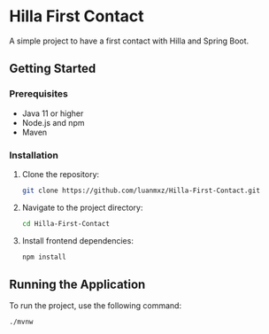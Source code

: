 # Hilla First Contact

A simple project to have a first contact with Hilla and Spring Boot.

## Getting Started

### Prerequisites
- Java 11 or higher
- Node.js and npm
- Maven

### Installation
1. Clone the repository:
    ```sh
    git clone https://github.com/luanmxz/Hilla-First-Contact.git
    ```
2. Navigate to the project directory:
    ```sh
    cd Hilla-First-Contact
    ```
3. Install frontend dependencies:
    ```sh
    npm install
    ```

## Running the Application
To run the project, use the following command:
```sh
./mvnw
